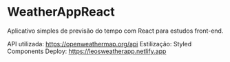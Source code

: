 # WeatherAppReact

Aplicativo simples de previsão do tempo com React para estudos front-end.

API utilizada: https://openweathermap.org/api
Estilização: Styled Components
Deploy: https://leosweatherapp.netlify.app